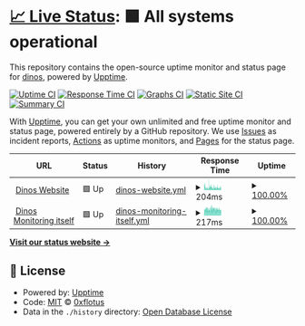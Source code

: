 # [📈 Live Status](https://0xflotus.github.io/dinos-monitor/): <!--live status--> **🟩 All systems operational**

This repository contains the open-source uptime monitor and status page for [dinos](https://0xflotus.github.io/dinos), powered by [Upptime](https://github.com/upptime/upptime).

[![Uptime CI](https://github.com/koj-co/upptime/workflows/Uptime%20CI/badge.svg)](https://github.com/koj-co/upptime/actions?query=workflow%3A%22Uptime+CI%22)
[![Response Time CI](https://github.com/koj-co/upptime/workflows/Response%20Time%20CI/badge.svg)](https://github.com/koj-co/upptime/actions?query=workflow%3A%22Response+Time+CI%22)
[![Graphs CI](https://github.com/koj-co/upptime/workflows/Graphs%20CI/badge.svg)](https://github.com/koj-co/upptime/actions?query=workflow%3A%22Graphs+CI%22)
[![Static Site CI](https://github.com/koj-co/upptime/workflows/Static%20Site%20CI/badge.svg)](https://github.com/koj-co/upptime/actions?query=workflow%3A%22Static+Site+CI%22)
[![Summary CI](https://github.com/koj-co/upptime/workflows/Summary%20CI/badge.svg)](https://github.com/koj-co/upptime/actions?query=workflow%3A%22Summary+CI%22)

With [Upptime](https://upptime.js.org), you can get your own unlimited and free uptime monitor and status page, powered entirely by a GitHub repository. We use [Issues](https://github.com/0xflotus/dinos-monitor/issues) as incident reports, [Actions](https://github.com/0xflotus/dinos-monitor/actions) as uptime monitors, and [Pages](https://0xflotus.github.io/dinos-monitor) for the status page.

<!--start: status pages-->
<!-- This summary is generated by Upptime (https://github.com/upptime/upptime) -->
<!-- Do not edit this manually, your changes will be overwritten -->
<!-- prettier-ignore -->
| URL | Status | History | Response Time | Uptime |
| --- | ------ | ------- | ------------- | ------ |
| <img alt="" src="https://favicons.githubusercontent.com/dinos.js.org" height="13"> [Dinos Website](https://dinos.js.org) | 🟩 Up | [dinos-website.yml](https://github.com/0xflotus/dinos-monitor/commits/HEAD/history/dinos-website.yml) | <details><summary><img alt="Response time graph" src="./graphs/dinos-website/response-time-week.png" height="20"> 204ms</summary><br><a href="https://0xflotus.github.io/dinos-monitor/history/dinos-website"><img alt="Response time 171" src="https://img.shields.io/endpoint?url=https%3A%2F%2Fraw.githubusercontent.com%2F0xflotus%2Fdinos-monitor%2FHEAD%2Fapi%2Fdinos-website%2Fresponse-time.json"></a><br><a href="https://0xflotus.github.io/dinos-monitor/history/dinos-website"><img alt="24-hour response time 212" src="https://img.shields.io/endpoint?url=https%3A%2F%2Fraw.githubusercontent.com%2F0xflotus%2Fdinos-monitor%2FHEAD%2Fapi%2Fdinos-website%2Fresponse-time-day.json"></a><br><a href="https://0xflotus.github.io/dinos-monitor/history/dinos-website"><img alt="7-day response time 204" src="https://img.shields.io/endpoint?url=https%3A%2F%2Fraw.githubusercontent.com%2F0xflotus%2Fdinos-monitor%2FHEAD%2Fapi%2Fdinos-website%2Fresponse-time-week.json"></a><br><a href="https://0xflotus.github.io/dinos-monitor/history/dinos-website"><img alt="30-day response time 204" src="https://img.shields.io/endpoint?url=https%3A%2F%2Fraw.githubusercontent.com%2F0xflotus%2Fdinos-monitor%2FHEAD%2Fapi%2Fdinos-website%2Fresponse-time-month.json"></a><br><a href="https://0xflotus.github.io/dinos-monitor/history/dinos-website"><img alt="1-year response time 171" src="https://img.shields.io/endpoint?url=https%3A%2F%2Fraw.githubusercontent.com%2F0xflotus%2Fdinos-monitor%2FHEAD%2Fapi%2Fdinos-website%2Fresponse-time-year.json"></a></details> | <details><summary><a href="https://0xflotus.github.io/dinos-monitor/history/dinos-website">100.00%</a></summary><a href="https://0xflotus.github.io/dinos-monitor/history/dinos-website"><img alt="All-time uptime 100.00%" src="https://img.shields.io/endpoint?url=https%3A%2F%2Fraw.githubusercontent.com%2F0xflotus%2Fdinos-monitor%2FHEAD%2Fapi%2Fdinos-website%2Fuptime.json"></a><br><a href="https://0xflotus.github.io/dinos-monitor/history/dinos-website"><img alt="24-hour uptime 100.00%" src="https://img.shields.io/endpoint?url=https%3A%2F%2Fraw.githubusercontent.com%2F0xflotus%2Fdinos-monitor%2FHEAD%2Fapi%2Fdinos-website%2Fuptime-day.json"></a><br><a href="https://0xflotus.github.io/dinos-monitor/history/dinos-website"><img alt="7-day uptime 100.00%" src="https://img.shields.io/endpoint?url=https%3A%2F%2Fraw.githubusercontent.com%2F0xflotus%2Fdinos-monitor%2FHEAD%2Fapi%2Fdinos-website%2Fuptime-week.json"></a><br><a href="https://0xflotus.github.io/dinos-monitor/history/dinos-website"><img alt="30-day uptime 100.00%" src="https://img.shields.io/endpoint?url=https%3A%2F%2Fraw.githubusercontent.com%2F0xflotus%2Fdinos-monitor%2FHEAD%2Fapi%2Fdinos-website%2Fuptime-month.json"></a><br><a href="https://0xflotus.github.io/dinos-monitor/history/dinos-website"><img alt="1-year uptime 100.00%" src="https://img.shields.io/endpoint?url=https%3A%2F%2Fraw.githubusercontent.com%2F0xflotus%2Fdinos-monitor%2FHEAD%2Fapi%2Fdinos-website%2Fuptime-year.json"></a></details>
| <img alt="" src="https://favicons.githubusercontent.com/0xflotus.github.io" height="13"> [Dinos Monitoring itself](https://0xflotus.github.io/dinos-monitor/) | 🟩 Up | [dinos-monitoring-itself.yml](https://github.com/0xflotus/dinos-monitor/commits/HEAD/history/dinos-monitoring-itself.yml) | <details><summary><img alt="Response time graph" src="./graphs/dinos-monitoring-itself/response-time-week.png" height="20"> 217ms</summary><br><a href="https://0xflotus.github.io/dinos-monitor/history/dinos-monitoring-itself"><img alt="Response time 185" src="https://img.shields.io/endpoint?url=https%3A%2F%2Fraw.githubusercontent.com%2F0xflotus%2Fdinos-monitor%2FHEAD%2Fapi%2Fdinos-monitoring-itself%2Fresponse-time.json"></a><br><a href="https://0xflotus.github.io/dinos-monitor/history/dinos-monitoring-itself"><img alt="24-hour response time 201" src="https://img.shields.io/endpoint?url=https%3A%2F%2Fraw.githubusercontent.com%2F0xflotus%2Fdinos-monitor%2FHEAD%2Fapi%2Fdinos-monitoring-itself%2Fresponse-time-day.json"></a><br><a href="https://0xflotus.github.io/dinos-monitor/history/dinos-monitoring-itself"><img alt="7-day response time 217" src="https://img.shields.io/endpoint?url=https%3A%2F%2Fraw.githubusercontent.com%2F0xflotus%2Fdinos-monitor%2FHEAD%2Fapi%2Fdinos-monitoring-itself%2Fresponse-time-week.json"></a><br><a href="https://0xflotus.github.io/dinos-monitor/history/dinos-monitoring-itself"><img alt="30-day response time 218" src="https://img.shields.io/endpoint?url=https%3A%2F%2Fraw.githubusercontent.com%2F0xflotus%2Fdinos-monitor%2FHEAD%2Fapi%2Fdinos-monitoring-itself%2Fresponse-time-month.json"></a><br><a href="https://0xflotus.github.io/dinos-monitor/history/dinos-monitoring-itself"><img alt="1-year response time 185" src="https://img.shields.io/endpoint?url=https%3A%2F%2Fraw.githubusercontent.com%2F0xflotus%2Fdinos-monitor%2FHEAD%2Fapi%2Fdinos-monitoring-itself%2Fresponse-time-year.json"></a></details> | <details><summary><a href="https://0xflotus.github.io/dinos-monitor/history/dinos-monitoring-itself">100.00%</a></summary><a href="https://0xflotus.github.io/dinos-monitor/history/dinos-monitoring-itself"><img alt="All-time uptime 99.98%" src="https://img.shields.io/endpoint?url=https%3A%2F%2Fraw.githubusercontent.com%2F0xflotus%2Fdinos-monitor%2FHEAD%2Fapi%2Fdinos-monitoring-itself%2Fuptime.json"></a><br><a href="https://0xflotus.github.io/dinos-monitor/history/dinos-monitoring-itself"><img alt="24-hour uptime 100.00%" src="https://img.shields.io/endpoint?url=https%3A%2F%2Fraw.githubusercontent.com%2F0xflotus%2Fdinos-monitor%2FHEAD%2Fapi%2Fdinos-monitoring-itself%2Fuptime-day.json"></a><br><a href="https://0xflotus.github.io/dinos-monitor/history/dinos-monitoring-itself"><img alt="7-day uptime 100.00%" src="https://img.shields.io/endpoint?url=https%3A%2F%2Fraw.githubusercontent.com%2F0xflotus%2Fdinos-monitor%2FHEAD%2Fapi%2Fdinos-monitoring-itself%2Fuptime-week.json"></a><br><a href="https://0xflotus.github.io/dinos-monitor/history/dinos-monitoring-itself"><img alt="30-day uptime 100.00%" src="https://img.shields.io/endpoint?url=https%3A%2F%2Fraw.githubusercontent.com%2F0xflotus%2Fdinos-monitor%2FHEAD%2Fapi%2Fdinos-monitoring-itself%2Fuptime-month.json"></a><br><a href="https://0xflotus.github.io/dinos-monitor/history/dinos-monitoring-itself"><img alt="1-year uptime 99.98%" src="https://img.shields.io/endpoint?url=https%3A%2F%2Fraw.githubusercontent.com%2F0xflotus%2Fdinos-monitor%2FHEAD%2Fapi%2Fdinos-monitoring-itself%2Fuptime-year.json"></a></details>

<!--end: status pages-->

[**Visit our status website →**](https://0xflotus.github.io/dinos-monitor/)

## 📄 License

- Powered by: [Upptime](https://github.com/upptime/upptime)
- Code: [MIT](./LICENSE) © [0xflotus](https://0xflotus.github.io/dinos)
- Data in the `./history` directory: [Open Database License](https://opendatacommons.org/licenses/odbl/1-0/)
